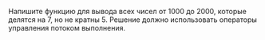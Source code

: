 Напишите функцию для вывода всех чисел от 1000 до 2000, которые делятся на 7, но не кратны 5. 
Решение должно использовать операторы управления потоком выполнения. 